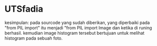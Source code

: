 # UTSfadia

kesimpulan:
pada sourcode yang sudah diberikan, yang diperbaiki pada "from PIL import" itu menjadi "from PIL import Image dan ketika di runing berhasil.
kemudian image histogram tersebut bertujuan untuk melihat histogram pada sebuah foto.
